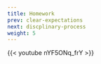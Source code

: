 ```yaml
---
title: Homework
prev: clear-expectations
next: discplinary-process
weight: 5
---
```


{{< youtube nYF5ONq_frY >}}
